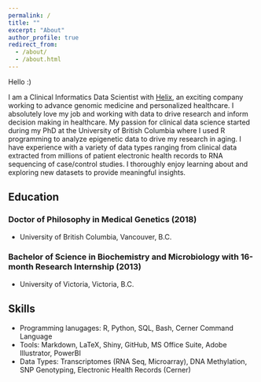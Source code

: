 ```yaml
---
permalink: /
title: ""
excerpt: "About"
author_profile: true
redirect_from: 
  - /about/
  - /about.html
---
```


Hello :)

I am a Clinical Informatics Data Scientist with [Helix](https://www.helix.com/), an exciting company working to advance genomic medicine and personalized healthcare. I absolutely love my job and working with data to drive research and inform decision making in healthcare. My passion for clinical data science started during my PhD at the University of British Columbia where I used R programming to analyze epigenetic data to drive my research in aging. I have experience with a variety of data types ranging from clinical data extracted from millions of patient electronic health records to RNA sequencing of case/control studies. I thoroughly enjoy learning about and exploring new datasets to provide meaningful insights.  

## Education

### Doctor of Philosophy in Medical Genetics (2018)
* University of British Columbia, Vancouver, B.C.

### Bachelor of Science in Biochemistry and Microbiology with 16-month Research Internship (2013)
* University of Victoria, Victoria, B.C.

## Skills
* Programming lanugages: R, Python, SQL, Bash, Cerner Command Language
* Tools: Markdown, LaTeX, Shiny, GitHub, MS Office Suite, Adobe Illustrator, PowerBI
* Data Types: Transcriptomes (RNA Seq, Microarray), DNA Methylation, SNP Genotyping, Electronic Health Records (Cerner)


